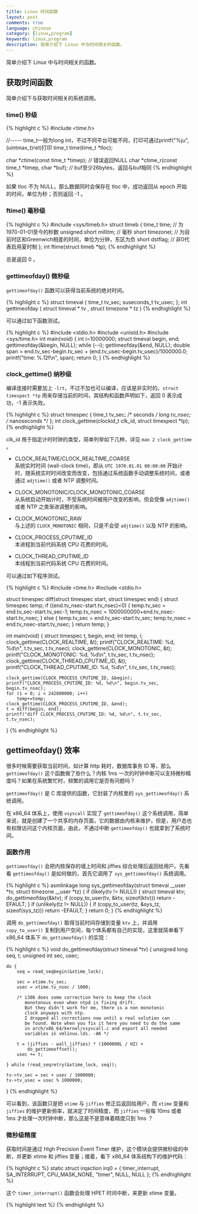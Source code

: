 ```yaml
---
title: Linux 时间函数
layout: post
comments: true
language: chinese
category: [linux,program]
keywords: linux,program
description: 简单介绍下 Linux 中与时间相关的函数。
---
```


简单介绍下 Linux 中与时间相关的函数。


<!-- more -->

## 获取时间函数

简单介绍下与获取时间相关的系统调用。

### time() 秒级

{% highlight c %}
#include <time.h>

//----- time_t一般为long int，不过不同平台可能不同，打印可通过printf("%ju", (uintmax_t)ret)打印
time_t time(time_t *tloc);

char *ctime(const time_t *timep);                // 错误返回NULL
char *ctime_r(const time_t *timep, char *buf);   // buf至少26bytes，返回与buf相同
{% endhighlight %}

如果 tloc 不为 NULL，那么数据同时会保存在 tloc 中，成功返回从 epoch 开始的时间，单位为秒；否则返回 -1 。

### ftime() 毫秒级

{% highlight c %}
#include <sys/timeb.h>
struct timeb {
    time_t   time;                // 为1970-01-01至今的秒数
    unsigned   short   millitm;   // 毫秒
    short   timezonel;            // 为目前时区和Greenwich相差的时间，单位为分钟，东区为负
    short   dstflag;              // 非0代表启用夏时制
};
int ftime(struct timeb *tp);
{% endhighlight %}

总是返回 0 。


### gettimeofday() 微秒级

`gettimeofday()` 函数可以获得当前系统的绝对时间。

{% highlight c %}
struct timeval {
    time_t      tv_sec;
    suseconds_t tv_usec;
};
int gettimeofday ( struct timeval * tv , struct timezone * tz )
{% endhighlight %}

可以通过如下函数测试。

{% highlight c %}
#include <stdio.h>
#include <unistd.h>
#include <sys/time.h>
int main(void)
{
    int i=10000000;
    struct timeval begin, end;
    gettimeofday(&begin, NULL);
    while (--i);
    gettimeofday(&end, NULL);
    double span = end.tv_sec-begin.tv_sec + (end.tv_usec-begin.tv_usec)/1000000.0;
    printf("time: %.12f\n", span);
    return 0;
}
{% endhighlight %}




### clock_gettime() 纳秒级

编译连接时需要加上 ```-lrt```，不过不加也可以编译，应该是非实时的。```struct timespect *tp``` 用来存储当前的时间，其结构和函数声明如下，返回 0 表示成功，-1 表示失败。

{% highlight c %}
struct timespec {
    time_t tv_sec;    /* seconds */
    long tv_nsec;     /* nanoseconds */
};
int clock_gettime(clockid_t clk_id, struct timespect *tp);
{% endhighlight %}

clk_id 用于指定计时时钟的类型，简单列举如下几种，详见 ```man 2 clock_gettime``` 。

* CLOCK_REALTIME/CLOCK_REALTIME_COARSE<br>
系统实时时间 (wall-clock time)，即从 ```UTC 1970.01.01 00:00:00``` 开始计时，随系统实时时间改变而改变，包括通过系统函数手动调整系统时间，或者通过 ```adjtime()``` 或者 NTP 调整时间。

* CLOCK_MONOTONIC/CLOCK_MONOTONIC_COARSE<br>
从系统启动开始计时，不受系统时间被用户改变的影响，但会受像 ```adjtime()``` 或者 NTP 之类渐进调整的影响。

* CLOCK_MONOTONIC_RAW<br>
与上述的 ```CLOCK_MONOTONIC``` 相同，只是不会受 ```adjtime()``` 以及 NTP 的影响。

* CLOCK_PROCESS_CPUTIME_ID<br>
本进程到当前代码系统 CPU 花费的时间。

* CLOCK_THREAD_CPUTIME_ID<br>
本线程到当前代码系统 CPU 花费的时间。

可以通过如下程序测试。

{% highlight c %}
#include <time.h>
#include <stdio.h>

struct timespec diff(struct timespec start, struct timespec end)
{
    struct timespec temp;
    if ((end.tv_nsec-start.tv_nsec)<0) {
        temp.tv_sec = end.tv_sec-start.tv_sec-1;
        temp.tv_nsec = 1000000000+end.tv_nsec-start.tv_nsec;
    } else {
        temp.tv_sec = end.tv_sec-start.tv_sec;
        temp.tv_nsec = end.tv_nsec-start.tv_nsec;
    }
    return temp;
}

int main(void)
{
    struct timespec t, begin, end;
    int temp, i;
    clock_gettime(CLOCK_REALTIME, &t);
    printf("CLOCK_REALTIME: %d, %d\n", t.tv_sec, t.tv_nsec);
    clock_gettime(CLOCK_MONOTONIC, &t);
    printf("CLOCK_MONOTONIC: %d, %d\n", t.tv_sec, t.tv_nsec);
    clock_gettime(CLOCK_THREAD_CPUTIME_ID, &t);
    printf("CLOCK_THREAD_CPUTIME_ID: %d, %d\n", t.tv_sec, t.tv_nsec);

    clock_gettime(CLOCK_PROCESS_CPUTIME_ID, &begin);
    printf("CLOCK_PROCESS_CPUTIME_ID: %d, %d\n", begin.tv_sec, begin.tv_nsec);
    for (i = 0; i < 242000000; i++)
        temp+=temp;
    clock_gettime(CLOCK_PROCESS_CPUTIME_ID, &end);
    t = diff(begin, end);
    printf("diff CLOCK_PROCESS_CPUTIME_ID: %d, %d\n", t.tv_sec, t.tv_nsec);
}
{% endhighlight %}

<!--

### 时间转换相关

将时间转换为自 1970.01.01 以来逝去时间的秒数，发生错误时返回 -1 。

{% highlight text %}
struct tm {
    int tm_sec;         /* seconds */
    int tm_min;         /* minutes */
    int tm_hour;        /* hours */
    int tm_mday;        /* day of the month */
    int tm_mon;         /* month */
    int tm_year;        /* year */
    int tm_wday;        /* day of the week */
    int tm_yday;        /* day in the year */
    int tm_isdst;       /* daylight saving time */
};

time_t mktime(struct tm * timeptr);
{% endhighlight %}

如果时间在夏令时，tm_isdst 设置为1，否则设置为0，若未知，则设置为 -1。



### ANSI clock()

clock() 返回值类型是 clock_t，该值除以 CLOCKS_PER_SEC (GNU 定义为 1000000) 得出消耗的 CPU 时间，一般用两次 clock() 来计算进程自身运行的时间。不过，该函数存在如下的问题：

* 对于 32bits 如果超过 72 分钟，就有可能会导致溢出；
* 该函数没有考虑 CPU 被子进程使用的情况；
* 也不能区分用户空间和内核空间。

因此，该函数在 Linux 系统上几乎没有意义，可以通过如下程序进行简单的测试。

{% highlight c %}
#include <time.h>
#include <stdio.h>
#include <stdlib.h>

int main(void)
{
    int i = 1000;
    clock_t start, finish;
    double  duration;
    printf( "Time to do %ld empty loops is ", i );
    start = clock();
    while (--i){
        system("cd");
    }
    finish = clock();
    duration = (double)(finish - start) / CLOCKS_PER_SEC;
    printf("%f seconds\n", duration);
    return 0;
}
{% endhighlight %}

接下来，可以通过如下方式进行测试。

{% highlight text %}
$ gcc test.c -o test
$ time ./test
Time to do 1000 empty loops is 0.070000 seconds

real    0m1.471s
user    0m0.551s
sys     0m0.749s
{% endhighlight %}

实际上，程序调用 ```system("cd");``` 主要是系统模式子进程的消耗，如上程序不能体现这一点 。




二)times()时间函数
1)概述:
原型如下：
clock_t times(struct tms *buf);


tms结构体如下:
strace tms{
 clock_t tms_utime;
 clock_t tms_stime;
 clock_t tms_cutime;
 clock_t tms_cstime;
}

注释:
tms_utime记录的是进程执行用户代码的时间.
tms_stime记录的是进程执行内核代码的时间.
tms_cutime记录的是子进程执行用户代码的时间.
tms_cstime记录的是子进程执行内核代码的时间.

2)测试:
vi test2.c
#include <sys/times.h>
#include <stdio.h>
#include <stdlib.h>
#include <sys/types.h>
#include <unistd.h>

static void do_cmd(char *);
static void pr_times(clock_t, struct tms *, struct tms *);


int main(int argc, char *argv[]){
        int i;
        for(i=1; argv[i]!=NULL; i++){
                do_cmd(argv[i]);
        }
        exit(1);
}
static void do_cmd(char *cmd){
        struct tms tmsstart, tmsend;
        clock_t start, end;
        int status;
        if((start=times(&tmsstart))== -1)
                puts("times error");
        if((status=system(cmd))<0)
                puts("system error");
        if((end=times(&tmsend))== -1)
                puts("times error");
        pr_times(end-start, &tmsstart, &tmsend);
        exit(0);
}
static void pr_times(clock_t real, struct tms *tmsstart, struct tms *tmsend){
        static long clktck=0;
        if(0 == clktck)
                if((clktck=sysconf(_SC_CLK_TCK))<0)
                           puts("sysconf err");
        printf("real:%7.2f\n", real/(double)clktck);
        printf("user-cpu:%7.2f\n", (tmsend->tms_utime - tmsstart->tms_utime)/(double)clktck);
        printf("system-cpu:%7.2f\n", (tmsend->tms_stime - tmsstart->tms_stime)/(double)clktck);
        printf("child-user-cpu:%7.2f\n", (tmsend->tms_cutime - tmsstart->tms_cutime)/(double)clktck);
        printf("child-system-cpu:%7.2f\n", (tmsend->tms_cstime - tmsstart->tms_cstime)/(double)clktck);
}

编译:
gcc test2.c -o test2

测试这个程序:
time ./test2 "dd if=/dev/zero f=/dev/null bs=1M count=10000"
10000+0 records in
10000+0 records out
10485760000 bytes (10 GB) copied, 4.93028 s, 2.1 GB/s
real:   4.94
user-cpu:   0.00
system-cpu:   0.00
child-user-cpu:   0.01
child-system-cpu:   4.82

real    0m4.943s
user    0m0.016s
sys     0m4.828s

3)总结:
(1)通过这个测试,系统的time程序与test2程序输出基本一致了.
(2)(double)clktck是通过clktck=sysconf(_SC_CLK_TCK)来取的,也就是要得到user-cpu所占用的时间,就要用
(tmsend->tms_utime - tmsstart->tms_utime)/(double)clktck);
(3)clock_t times(struct tms *buf);返回值是过去一段时间内时钟嘀嗒的次数.
(4)times()函数返回值也是一个相对时间.


三)实时函数clock_gettime
在POSIX1003.1中增添了这个函数,它的原型如下：
int clock_gettime(clockid_t clk_id, struct timespec *tp);

它有以下的特点:
1)它也有一个时间结构体:timespec ,timespec计算时间次数的单位是十亿分之一秒.
strace timespec{
 time_t tv_sec;
 long tv_nsec;
}

2)clockid_t是确定哪个时钟类型.
CLOCK_REALTIME: 标准POSIX实时时钟
CLOCK_MONOTONIC: POSIX时钟,以恒定速率运行;不会复位和调整,它的取值和CLOCK_REALTIME是一样的.
CLOCK_PROCESS_CPUTIME_ID和CLOCK_THREAD_CPUTIME_ID是CPU中的硬件计时器中实现的.

3)测试:
#include<time.h>
#include<stdio.h>
#include<stdlib.h>

#define MILLION 1000000

int main(void)
{
        long int loop = 1000;
        struct timespec tpstart;
        struct timespec tpend;
        long timedif;
        clock_gettime(CLOCK_MONOTONIC, &tpstart);
        while (--loop){
                system("cd");
        }

        clock_gettime(CLOCK_MONOTONIC, &tpend);
        timedif = MILLION*(tpend.tv_sec-tpstart.tv_sec)+(tpend.tv_nsec-tpstart.tv_nsec)/1000;
        fprintf(stdout, "it took %ld microseconds\n", timedif);

        return 0;
}

编译:
gcc test3.c -lrt -o test3


计算时间:
time ./test3
it took 3463843 microseconds

real    0m3.467s
user    0m0.512s
sys     0m2.936s


2)
clock()函数的精确度是10毫秒(ms)
times()函数的精确度是10毫秒(ms)


3)测试4种函数的精确度:
vi test4.c

#include    <stdio.h>
#include    <stdlib.h>
#include    <unistd.h>
#include    <time.h>
#include    <sys/times.h>
#include    <sys/time.h>
#define WAIT for(i=0;i<298765432;i++);
#define MILLION    1000000
    int
main ( int argc, char *argv[] )
{
    int i;
    long ttt;
    clock_t s,e;
    struct tms aaa;

    s=clock();
    WAIT;
    e=clock();
    printf("clock time : %.12f\n",(e-s)/(double)CLOCKS_PER_SEC);

    long tps = sysconf(_SC_CLK_TCK);
    s=times(&aaa);
    WAIT;
    e=times(&aaa);
    printf("times time : %.12f\n",(e-s)/(double)tps);

    struct timeval tvs,tve;
    gettimeofday(&tvs,NULL);
    WAIT;
    gettimeofday(&tve,NULL);
    double span = tve.tv_sec-tvs.tv_sec + (tve.tv_usec-tvs.tv_usec)/1000000.0;
    printf("gettimeofday time: %.12f\n",span);

    struct timespec tpstart;
    struct timespec tpend;

    clock_gettime(CLOCK_REALTIME, &tpstart);
    WAIT;
    clock_gettime(CLOCK_REALTIME, &tpend);
    double timedif = (tpend.tv_sec-tpstart.tv_sec)+(tpend.tv_nsec-tpstart.tv_nsec)/1000000000.0;
    printf("clock_gettime time: %.12f\n", timedif);

    return EXIT_SUCCESS;
}

gcc -lrt test4.c -o test4
debian:/tmp# ./test4
clock time : 1.190000000000
times time : 1.180000000000
gettimeofday time: 1.186477000000
clock_gettime time: 1.179271718000

六)内核时钟

默认的Linux时钟周期是100HZ,而现在最新的内核时钟周期默认为250HZ.
如何得到内核的时钟周期呢?

grep ^CONFIG_HZ /boot/config-2.6.26-1-xen-amd64

CONFIG_HZ_250=y
CONFIG_HZ=250

结果就是250HZ.

而用sysconf(_SC_CLK_TCK);得到的却是100HZ
例如:
#include    <stdio.h>
#include    <stdlib.h>
#include    <unistd.h>
#include    <time.h>
#include    <sys/times.h>
#include    <sys/time.h>

int
main ( int argc, char *argv[] )
{
    long tps = sysconf(_SC_CLK_TCK);
    printf("%ld\n", tps);

    return EXIT_SUCCESS;
}

为什么得到的是不同的值呢？
因为sysconf(_SC_CLK_TCK)和CONFIG_HZ所代表的意义是不同的.
sysconf(_SC_CLK_TCK)是GNU标准库的clock_t频率.
它的定义位置在:/usr/include/asm/param.h

例如:
#ifndef HZ
#define HZ 100
#endif


最后总结一下内核时间:
内核的标准时间是jiffy,一个jiffy就是一个内部时钟周期,而内部时钟周期是由250HZ的频率所产生中的,也就是一个时钟滴答,间隔时间是4毫秒(ms).
也就是说:
1个jiffy=1个内部时钟周期=250HZ=1个时钟滴答=4毫秒

每经过一个时钟滴答就会调用一次时钟中断处理程序，处理程序用jiffy来累计时钟滴答数,每发生一次时钟中断就增1.
而每个中断之后,系统通过调度程序跟据时间片选择是否要进程继续运行,或让进程进入就绪状态.
最后需要说明的是每个操作系统的时钟滴答频率都是不一样的,LINUX可以选择(100,250,1000)HZ,而DOS的频率是55HZ.

七)为应用程序计时
用time程序可以监视任何命令或脚本占用CPU的情况.

1)bash内置命令time
例如:
time sleep 1
real    0m1.016s
user    0m0.000s
sys     0m0.004s


2)/usr/bin/time的一般命令行
例如:
\time sleep 1
0.00user 0.00system 0:01.01elapsed 0%CPU (0avgtext+0avgdata 0maxresident)k
0inputs+0outputs (1major+176minor)pagefaults 0swaps


注：
在命令前加上斜杠可以绕过内部命令.
/usr/bin/time还可以加上-v看到更具体的输出:
\time -v sleep 1
        Command being timed: "sleep 1"
        User time (seconds): 0.00
        System time (seconds): 0.00
        Percent of CPU this job got: 0%
        Elapsed (wall clock) time (h:mm:ss or m:ss): 0:01.00
        Average shared text size (kbytes): 0
        Average unshared data size (kbytes): 0
        Average stack size (kbytes): 0
        Average total size (kbytes): 0
        Maximum resident set size (kbytes): 0
        Average resident set size (kbytes): 0
        Major (requiring I/O) page faults: 0
        Minor (reclaiming a frame) page faults: 178
        Voluntary context switches: 2
        Involuntary context switches: 0
        Swaps: 0
        File system inputs: 0
        File system outputs: 0
        Socket messages sent: 0
        Socket messages received: 0
        Signals delivered: 0
        Page size (bytes): 4096
        Exit status: 0

这里的输出更多来源于结构体rusage.


最后，我们看到real time大于user time和sys time的总和，这说明进程不是在系统调用中阻塞,就是得不到运行的机会.
而sleep()的运用，也说明了这一点.





http://en.wikipedia.org/wiki/Year_2038_problem


    Identifier  Description
    Time
    manipulation    difftime    computes the difference between times
    time    returns the current time of the system as time since the epoch (which is usually the Unix epoch)
    clock   returns a processor tick count associated with the process

    Format
    conversions     asctime     converts a tm object to a textual representation (deprecated)
    strftime    converts a tm object to custom textual representation
    wcsftime    converts a tm object to custom wide string textual representation
    gmtime  converts time since the epoch to calendar time expressed as Coordinated Universal Time[2]
    localtime   converts time since the epoch to calendar time expressed as local time
    mktime  converts calendar time to time since the epoch
    Constants   CLOCKS_PER_SEC  number of processor clock ticks per second


    tm  calendar time type
    time_t  time since the epoch type
    clock_t     process running time type

http://www.cnblogs.com/wenqiang/p/5678451.html
http://www.cnblogs.com/xmphoenix/archive/2011/05/09/2041546.html
-->


## gettimeofday() 效率

很多时候需要获取当前时间，如计算 http 耗时，数据库事务 ID 等，那么 `gettimeofday()` 这个函数做了些什么？内核 1ms 一次的时钟中断可以支持微秒精度吗？如果在系统繁忙时，频繁的调用它是否有问题吗？

`gettimeofday()` 是 C 库提供的函数，它封装了内核里的 `sys_gettimeofday()` 系统调用。

在 x86_64 体系上，使用 `vsyscall` 实现了 `gettimeofday()` 这个系统调用，简单来说，就是创建了一个共享的内存页面，它的数据由内核来维护，但是，用户态也有权限访问这个内核页面，由此，不通过中断 `gettimeofday()` 也就拿到了系统时间。

### 函数作用

`gettimeofday()` 会把内核保存的墙上时间和 jiffies 综合处理后返回给用户。<!--解释下墙上时间和jiffies是什么：1、墙上时间就是实际时间（1970/1/1号以来的时间），它是由我们主板电池供电的（装过PC机的同学都了解）RTC单元存储的，这样即使机器断电了时间也不用重设。当操作系统启动时，会用这个RTC来初始化墙上时间，接着，内核会在一定精度内根据jiffies维护这个墙上时间。2、jiffies就是操作系统启动后经过的时间，它的单位是节拍数。有些体系架构，1个节拍数是10ms，但我们常用的x86体系下，1个节拍数是1ms。也就是说，jiffies这个全局变量存储了操作系统启动以来共经历了多少毫秒。-->先看看 `gettimeofday()` 是如何做的，首先它调用了 `sys_gettimeofday()` 系统调用。

{% highlight c %}
asmlinkage long sys_gettimeofday(struct timeval __user *tv, struct timezone __user *tz)
{
    if (likely(tv != NULL)) {
        struct timeval ktv;
        do_gettimeofday(&ktv);
        if (copy_to_user(tv, &ktv, sizeof(ktv)))
            return -EFAULT;
    }
    if (unlikely(tz != NULL)) {
        if (copy_to_user(tz, &sys_tz, sizeof(sys_tz)))
            return -EFAULT;
    }
    return 0;
}
{% endhighlight %}

调用 `do_gettimeofday()` 取得当前时间存储到变量 `ktv` 上，并调用 `copy_to_user()` 复制到用户空间，每个体系都有自己的实现，这里就简单看下 x86_64 体系下 `do_gettimeofday()` 的实现：

{% highlight c %}
void do_gettimeofday(struct timeval *tv)
{
    unsigned long seq, t;
    unsigned int sec, usec;

    do {
        seq = read_seqbegin(&xtime_lock);

        sec = xtime.tv_sec;
        usec = xtime.tv_nsec / 1000;

        /* i386 does some correction here to keep the clock
           monotonous even when ntpd is fixing drift.
           But they didn't work for me, there is a non monotonic
           clock anyways with ntp.
           I dropped all corrections now until a real solution can
           be found. Note when you fix it here you need to do the same
           in arch/x86_64/kernel/vsyscall.c and export all needed
           variables in vmlinux.lds. -AK */

        t = (jiffies - wall_jiffies) * (1000000L / HZ) +
            do_gettimeoffset();
        usec += t;

    } while (read_seqretry(&xtime_lock, seq));

    tv->tv_sec = sec + usec / 1000000;
    tv->tv_usec = usec % 1000000;
}
{% endhighlight %}

可以看到，该函数只是把 `xtime` 与 `jiffies` 修正后返回给用户，而 `xtime` 变量和 `jiffies` 的维护更新频率，就决定了时间精度，而 `jiffies` 一般每 10ms 或者 1ms 才处理一次时钟中断，那么这是不是意味着精度只到 1ms ？

### 微秒级精度

获取时间是通过 High Precision Event Timer 维护，这个模块会提供微秒级的中断，并更新 xtime 和 jiffies 变量；接着，看下 x86_64 体系结构下的维护代码：

{% highlight c %}
static struct irqaction irq0 = {
    timer_interrupt, SA_INTERRUPT, CPU_MASK_NONE, "timer", NULL, NULL
};
{% endhighlight %}

这个 `timer_interrupt()` 函数会处理 HPET 时间中断，来更新 xtime 变量。

<!--
三、它的调用成本在所有的操作系统上代价一样吗？如果在系统繁忙时，1毫秒内调用多次有问题吗？

最上面已经说了，对于x86_64系统来说，这是个虚拟系统调用vsyscall！所以，这里它不用发送中断！速度很快，成本低，调用一次的成本大概不到一微秒！

对于i386体系来说，这就是系统调用了！最简单的系统调用都有无法避免的成本：陷入内核态。当我们调用gettimeofday时，将会向内核发送软中断，然后将陷入内核态，这时内核至少要做下列事：处理软中断、保存所有寄存器值、从用户态复制函数参数到内核态、执行、将结果复制到用户态。这些成本至少在1微秒以上！

四、关于jiffies值得一提的两点

先看看它的定义：

[cpp] view plain copy

    volatile unsigned long __jiffies;


只谈两点。

1、它用了一个C语言里比较罕见的关键字volatile，这个关键字用于解决并发问题。c语言编译器很喜欢做优化的，它不清楚某个变量可能会被并发的修改，例如上面的jiffies变量首先是0，如果首先一个CPU修改了它的值为1，紧接着另一个CPU在读它的值，例如 __jiffies = 0; while (__jiffies == 1)，那么在内核的C代码中，如果不加volatile字段，那么第二个CPU里的循环体可能不会被执行到，因为C编译器在对代码做优化时，生成的汇编代码不一定每次都会去读内存！它会根据代码把变量__jiffies设为0，并一直使用下去！而加了volatile字段后，就会要求编译器，每次使用到__jiffies时，都要到内存里真实的读取这个值。


2、它的类型是unsigned long，在32位系统中，最大值也只有43亿不到，从系统启动后49天就到达最大值了，之后就会清0重新开始。那么jiffies达到最大值时的回转问题是怎么解决的呢？或者换句话说，我们需要保证当jiffies回转为一个小的正数时，例如1，要比几十秒毫秒前的大正数大，例如4294967290，要达到jiffies(1)>jiffies(4294967290)这种效果。

内核是通过定义了两个宏来解决的：

[cpp] view plain copy

    #define time_after(a,b)     \
        (typecheck(unsigned long, a) && \
         typecheck(unsigned long, b) && \
         ((long)(b) - (long)(a) < 0))
    #define time_before(a,b)    time_after(b,a)


很巧妙的设计！仅仅把unsigned long转为long类型后相减比较，就达到了jiffies(1)>jiffies(4294967290)效果，简单的解决了jiffies的回转问题，赞一个。
-->




{% highlight text %}
{% endhighlight %}
